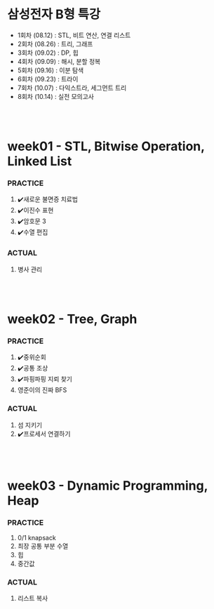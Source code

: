 # 삼성전자 B형 특강

- 1회차 (08.12) : STL, 비트 연산, 연결 리스트
- 2회차 (08.26) : 트리, 그래프
- 3회차 (09.02) : DP, 힙
- 4회차 (09.09) : 해시, 분할 정복
- 5회차 (09.16) : 이분 탐색
- 6회차 (09.23) : 트라이
- 7회차 (10.07) : 다익스트라, 세그먼트 트리
- 8회차 (10.14) : 실전 모의고사

<br><br>

# week01 - STL, Bitwise Operation, Linked List

### PRACTICE

1. ✔️새로운 불면증 치료법
2. ✔️이진수 표현
3. ✔️암호문 3
4. ✔️수열 편집

### ACTUAL

1. 병사 관리

<br><br>

# week02 - Tree, Graph

### PRACTICE

1. ✔️중위순회
2. ✔️공통 조상
3. ✔️파핑파핑 지뢰 찾기
4. 영준이의 진짜 BFS

### ACTUAL

1. 섬 지키기
2. ✔️프로세서 연결하기

<br><br>

# week03 - Dynamic Programming, Heap

### PRACTICE

1. 0/1 knapsack
2. 최장 공통 부분 수열
3. 힙
4. 중간값

### ACTUAL

1. 리스트 복사
